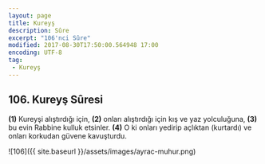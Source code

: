 ```yaml
---
layout: page
title: Kureyş
description: Sûre
excerpt: "106'nci Sûre"
modified: 2017-08-30T17:50:00.564948 17:00
encoding: UTF-8
tag: 
 - Kureyş
---
```


## 106. Kureyş Sûresi

**(1)** Kureyşi alıştırdığı için,
**(2)** onları alıştırdığı için kış ve yaz yolculuğuna,
**(3)** bu evin Rabbine kulluk etsinler.
**(4)** O ki onları yedirip açlıktan (kurtardı) ve onları korkudan güvene kavuşturdu.

![106]({{ site.baseurl }}/assets/images/ayrac-muhur.png)
